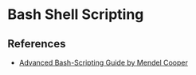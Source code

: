 # Bash Shell Scripting

## References

* [Advanced Bash-Scripting Guide by Mendel Cooper](http://www.tldp.org/LDP/abs/html/index.html)
